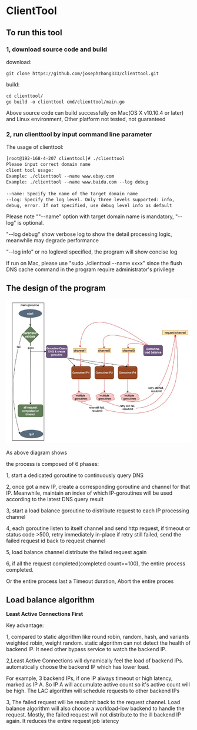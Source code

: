 # ClientTool

## To run this tool
### 1, download source code and build
download:
```shell
git clone https://github.com/josephzhong333/clienttool.git
```
build:
```shell
cd clienttool/
go build -o clienttool cmd/clienttool/main.go
```
Above source code can build successfully on Mac(OS X v10.10.4 or later) and Linux environment, Other platform not tested, not guaranteed
### 2, run clienttool by input command line parameter
The usage of clienttool:
```shell
[root@192-168-4-207 clienttool]# ./clienttool
Please input correct domain name
client tool usage:
Example: ./clienttool --name www.ebay.com
Example: ./clienttool --name www.baidu.com --log debug

--name: Specify the name of the target domain name
--log: Specify the log level. Only three levels supported: info, debug, error. If not specified, use debug level info as default
```
Please note ""--name" option with target domain name is mandatory, "--log" is optional.

"--log debug" show verbose log to show the detail processing logic, meanwhile may degrade performance 

“--log info” or no loglevel specified, the program will show concise log

If run on Mac, please use "sudo ./clienttool --name xxxx" since the flush DNS cache command in the program require administrator's privilege


## The design of the program
![](/images/clienttool.png)

As above diagram shows

the process is composed of 6 phases:

1, start a dedicated goroutine to continuously query DNS

2, once got a new IP, create a corresponding goroutine and channel for that IP.
Meanwhile, maintain an index of which IP-goroutines will be used according to the latest DNS query result

3, start a load balance goroutine to distribute request to each IP processing channel

4, each goroutine listen to itself channel and send http request, if timeout or status code >500, retry immediately in-place
if retry still failed, send the failed request id back to request channel

5, load balance channel distribute the failed request again

6, if all the request completed(completed count>=100), the entire process completed.

Or the entire process last a Timeout duration, Abort the entire proces


## Load balance algorithm

**Least Active Connections First**

Key advantage:

1, compared to static algorithm like round robin, random, hash, and variants weighted robin, weight random.  static algorithm can not detect the health of backend IP. It need other bypass service to watch the backend IP.

2,Least Active Connections will dynamically feel the load of backend IPs. automatically choose the backend IP which has lower load.   

For example, 3 backend IPs, if one IP always timeout or high latency, marked as IP A.  So IP A will accumulate active count so it's active count will be high. The LAC algorithm will schedule requests to other backend IPs  

3, The failed request will be resubmit back to the request channel. Load balance algorithm will also choose a workload-low backend to handle the request.  Mostly, the failed request will not distribute to the ill backend IP again. It reduces the entire request job latency



